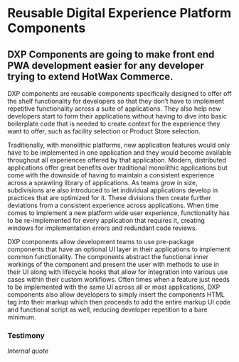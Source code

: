 # Reusable Digital Experience Platform Components

## DXP Components are going to make front end PWA development easier for any developer trying to extend HotWax Commerce.

DXP components are reusable components specifically designed to offer off the shelf functionality for developers so that they don’t have to implement repetitive functionality across a suite of applications. They also help new developers start to form their applications without having to dive into basic boilerplate code that is needed to create context for the experience they want to offer, such as facility selection or Product Store selection.

Traditionally, with monolithic platforms, new application features would only have to be implemented in one application and they would become available throughout all experiences offered by that application. Modern, distributed applications offer great benefits over traditional monolithic applications but come with the downside of having to maintain a consistent experience across a sprawling library of applications. As teams grow in size, subdivisions are also introduced to let individual applications develop in practices that are optimized for it. These divisions then create further deviations from a consistent experience across applications. When time comes to implement a new platform wide user experience, functionality has to be re-implemented for every application that requires it, creating windows for implementation errors and redundant code reviews.

DXP components allow development teams to use pre-package components that have an optional UI layer in their applications to implement common functionality. The components abstract the functional inner workings of the component and present the user with methods to use in their UI along with lifecycle hooks that allow for integration into various use cases within their custom workflows. Often times when a feature just needs to be implemented with the same UI across all or most applications, DXP components also allow developers to simply insert the components HTML tag into their markup which then proceeds to add the entire markup UI code and functional script as well, reducing developer repetition to a bare minimum.

### Testimony

*Internal quote*
